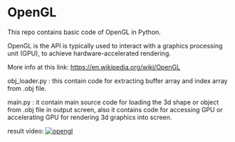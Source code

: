 # OpenGL
This repo contains basic code of OpenGL in Python.

OpenGL is the API is typically used to interact with a graphics processing unit (GPU), to achieve hardware-accelerated rendering.

More info at this link:
   https://en.wikipedia.org/wiki/OpenGL

obj_loader.py : this contain code for extracting buffer array and index array from .obj file.
  
main.py : it contain main source code for loading the 3d shape or object from .obj file in output screen, 
          also it contains code for accessing GPU or accelerating GPU for rendering 3d graphics into screen.

result video:
[![opengl](https://img.youtube.com/vi/nIam90_32Cs/0.jpg)](https://youtu.be/nIam90_32Cs)
